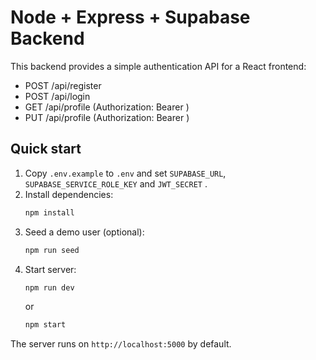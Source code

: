 # Node + Express + Supabase Backend

This backend provides a simple authentication API for a React frontend:

- POST /api/register
- POST /api/login
- GET /api/profile (Authorization: Bearer <token>)
- PUT /api/profile (Authorization: Bearer <token>)

## Quick start

1. Copy `.env.example` to `.env` and set `SUPABASE_URL`, `SUPABASE_SERVICE_ROLE_KEY` and `JWT_SECRET` .
2. Install dependencies:
   ```bash
   npm install
   ```
3. Seed a demo user (optional):
   ```bash
   npm run seed
   ```
4. Start server:
   ```bash
   npm run dev
   ```
   or
   ```bash
   npm start
   ```

The server runs on `http://localhost:5000` by default.
